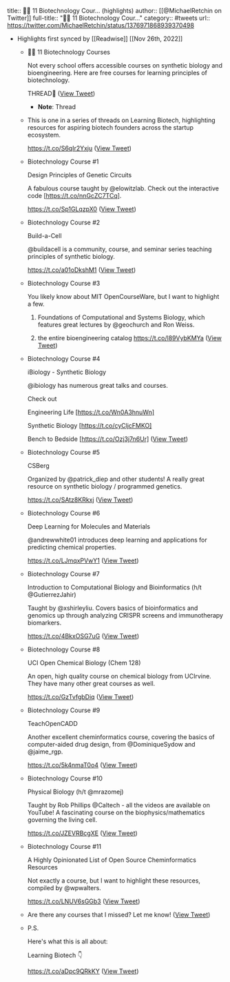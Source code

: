 title:: 🧪🏫 11 Biotechnology Cour... (highlights)
author:: [[@MichaelRetchin on Twitter]]
full-title:: "🧪🏫 11 Biotechnology Cour..."
category:: #tweets
url:: https://twitter.com/MichaelRetchin/status/1376971868939370498

- Highlights first synced by [[Readwise]] [[Nov 26th, 2022]]
	- 🧪🏫 11 Biotechnology Courses
	  
	  Not every school offers accessible courses on synthetic biology and bioengineering. Here are free courses for learning principles of biotechnology.
	  
	  THREAD🧵 ([View Tweet](https://twitter.com/MichaelRetchin/status/1376971868939370498))
		- **Note**: Thread
	- This is one in a series of threads on Learning Biotech, highlighting resources for aspiring biotech founders across the startup ecosystem.
	  
	  https://t.co/S6qIr2Yxju ([View Tweet](https://twitter.com/MichaelRetchin/status/1376971870046674945))
	- Biotechnology Course #1
	  
	  Design Principles of Genetic Circuits
	  
	  A fabulous course taught by @elowitzlab. Check out the interactive code [https://t.co/nnGcZC7TCq].
	  
	  https://t.co/Sp1GLqzpX0 ([View Tweet](https://twitter.com/MichaelRetchin/status/1376971871317602314))
	- Biotechnology Course #2
	  
	  Build-a-Cell
	  
	  @buildacell is a community, course, and seminar series teaching principles of synthetic biology.
	  
	  https://t.co/a01oDkshM1 ([View Tweet](https://twitter.com/MichaelRetchin/status/1376971872772980737))
	- Biotechnology Course #3
	  
	  You likely know about MIT OpenCourseWare, but I want to highlight a few.
	  
	  1) Foundations of Computational and Systems Biology, which features great lectures by @geochurch and Ron Weiss.
	  
	  2) the entire bioengineering catalog 
	  https://t.co/l89VybKMYa ([View Tweet](https://twitter.com/MichaelRetchin/status/1376971874442285058))
	- Biotechnology Course #4
	  
	  iBiology - Synthetic Biology
	  
	  @ibiology has numerous great talks and courses.
	  
	  Check out
	  
	  Engineering Life [https://t.co/Wn0A3hnuWn]
	  
	  Synthetic Biology [https://t.co/cyCljcFMKO]
	  
	  Bench to Bedside [https://t.co/Ozj3j7n6Ur] ([View Tweet](https://twitter.com/MichaelRetchin/status/1376971875704844291))
	- Biotechnology Course #5
	  
	  CSBerg
	  
	  Organized by @patrick_diep and other students! A really great resource on synthetic biology / programmed genetics.
	  
	  https://t.co/SAtz8KRkxj ([View Tweet](https://twitter.com/MichaelRetchin/status/1376971876870844428))
	- Biotechnology Course #6
	  
	  Deep Learning for Molecules and Materials
	  
	  @andrewwhite01 introduces deep learning and applications for predicting chemical properties.
	  
	  https://t.co/LJmqxPVwY1 ([View Tweet](https://twitter.com/MichaelRetchin/status/1376971878464684032))
	- Biotechnology Course #7
	  
	  Introduction to Computational Biology and Bioinformatics (h/t @GutierrezJahir)
	  
	  Taught by @xshirleyliu. Covers basics of bioinformatics and genomics up through analyzing CRISPR screens and immunotherapy biomarkers.
	  
	  https://t.co/4BkxOSG7uG ([View Tweet](https://twitter.com/MichaelRetchin/status/1376971879978782725))
	- Biotechnology Course #8
	  
	  UCI Open Chemical Biology (Chem 128)
	  
	  An open, high quality course on chemical biology from UCIrvine. They have many other great courses as well.
	  
	  https://t.co/GzTvfgbDiq ([View Tweet](https://twitter.com/MichaelRetchin/status/1376971881434210305))
	- Biotechnology Course #9
	  
	  TeachOpenCADD
	  
	  Another excellent cheminformatics course, covering the basics of computer-aided drug design, from @DominiqueSydow and @jaime_rgp.
	  
	  https://t.co/5k4nmaT0o4 ([View Tweet](https://twitter.com/MichaelRetchin/status/1376971882822533121))
	- Biotechnology Course #10
	  
	  Physical Biology (h/t @mrazomej)
	  
	  Taught by Rob Phillips @Caltech - all the videos are available on YouTube! A fascinating course on the biophysics/mathematics governing the living cell.
	  
	  https://t.co/JZEVRBcgXE ([View Tweet](https://twitter.com/MichaelRetchin/status/1376971884076675072))
	- Biotechnology Course #11
	  
	  A Highly Opinionated List of Open Source Cheminformatics Resources
	  
	  Not exactly a course, but I want to highlight these resources, compiled by @wpwalters.
	  
	  https://t.co/LNUV6sGGb3 ([View Tweet](https://twitter.com/MichaelRetchin/status/1376971885548822529))
	- Are there any courses that I missed? Let me know! ([View Tweet](https://twitter.com/MichaelRetchin/status/1376971886719070224))
	- P.S.
	  
	  Here's what this is all about:
	  
	  Learning Biotech 👇
	  
	  https://t.co/aDpc9QRkKY ([View Tweet](https://twitter.com/MichaelRetchin/status/1376971887608205320))